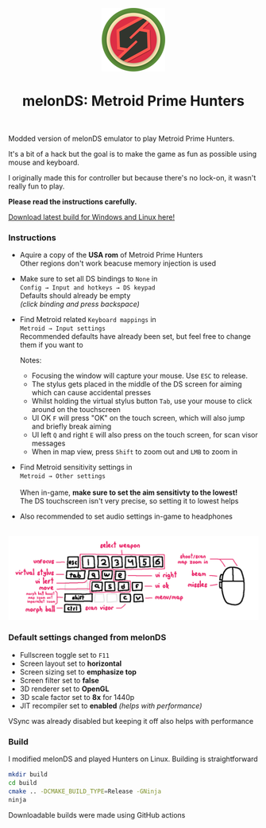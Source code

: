 <p align="center"><img src="./res/icon/melon_128x128.png"></p>
<h1 align="center"><b>melonDS: Metroid Prime Hunters</b></h1>
<br>
    
Modded version of melonDS emulator to play Metroid Prime Hunters.

It's a bit of a hack but the goal is to make the game as fun as possible using mouse and keyboard.

I originally made this for controller but because there's no lock-on, it wasn't really fun to play.

**Please read the instructions carefully.**

[Download latest build for Windows and Linux here!](https://github.com/makidoll/melonDS-Metroid-Prime-Hunters/releases)

### Instructions

-   Aquire a copy of the **USA rom** of Metroid Prime Hunters<br>
    Other regions don't work beacuse memory injection is used

-   Make sure to set all DS bindings to `None` in<br>
    `Config → Input and hotkeys → DS keypad`<br>
    Defaults should already be empty<br>
    _(click binding and press backspace)_

-   Find Metroid related `Keyboard mappings` in<br>
    `Metroid → Input settings`<br>
    Recommended defaults have already been set, but feel free to change them if you want to

    Notes:

    -   Focusing the window will capture your mouse. Use `ESC` to release.
    -   The stylus gets placed in the middle of the DS screen for aiming which can cause accidental presses
    -   Whilst holding the virtual stylus button `Tab`, use your mouse to click around on the touchscreen
    -   UI OK `F` will press "OK" on the touch screen, which will also jump and briefly break aiming
    -   UI left `Q` and right `E` will also press on the touch screen, for scan visor messages
    -   When in map view, press `Shift` to zoom out and `LMB` to zoom in

-   Find Metroid sensitivity settings in<br>
    `Metroid → Other settings`<br>
    <br>
    When in-game, **make sure to set the aim sensitivty to the lowest!**<br>
    The DS touchscreen isn't very precise, so setting it to lowest helps<br>
    
-    Also recommended to set audio settings in-game to headphones

<br>
<img src="./metroid/keyboard.png"/>

### Default settings changed from melonDS

-   Fullscreen toggle set to `F11`
-   Screen layout set to **horizontal**
-   Screen sizing set to **emphasize top**
-   Screen filter set to **false**
-   3D renderer set to **OpenGL**
-   3D scale factor set to **8x** for 1440p
-   JIT recompiler set to **enabled** _(helps with performance)_

VSync was already disabled but keeping it off also helps with performance

### Build

I modified melonDS and played Hunters on Linux. Building is straightforward

```bash
mkdir build
cd build
cmake .. -DCMAKE_BUILD_TYPE=Release -GNinja
ninja
```

Downloadable builds were made using GitHub actions

